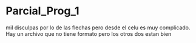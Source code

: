 # Parcial_Prog_1

mil disculpas por lo de las flechas pero desde el celu es muy complicado.
Hay un archivo que no tiene formato pero los otros dos estan bien
